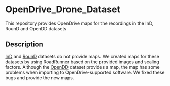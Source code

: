 # OpenDrive_Drone_Dataset
This repository provides OpenDrive maps for the recordings in the InD, RounD and OpenDD datasets


## Description
[InD](https://levelxdata.com/ind-dataset/) and [RounD](https://levelxdata.com/round-dataset/) datasets do not provide maps. We created maps for these datasets by using RoadRunner based on the provided images and scaling factors. Although the [OpenDD](https://l3pilot.eu/data/) dataset provides a map, the map has some problems when importing to OpenDrive-supported software. We fixed these bugs and provide the new maps.